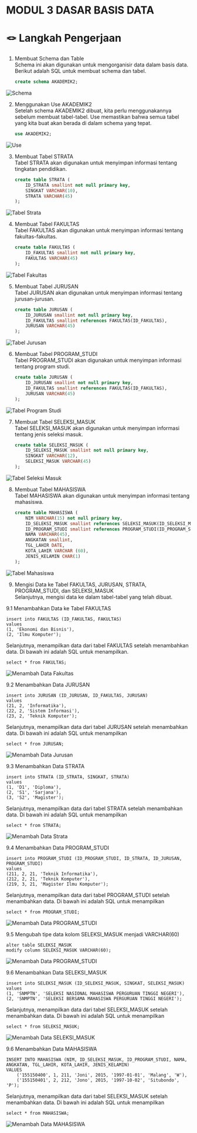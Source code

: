# MODUL 3 DASAR BASIS DATA

# 🪢 Langkah Pengerjaan 

1. Membuat Schema dan Table
<br>Schema ini akan digunakan untuk mengorganisir data dalam basis data. Berikut adalah SQL untuk membuat schema dan tabel.

    ```sql
    create schema AKADEMIK2;
![Schema](./SS/1.png)

2. Menggunakan Use AKADEMIK2
<br>Setelah schema AKADEMIK2 dibuat, kita perlu menggunakannya sebelum membuat tabel-tabel. Use memastikan bahwa semua tabel yang kita buat akan berada di dalam schema yang tepat.

     ```sql
    use AKADEMIK2;
![Use](./SS/2.png)

3. Membuat Tabel STRATA
<br>Tabel STRATA akan digunakan untuk menyimpan informasi tentang tingkatan pendidikan.

    ```sql
    create table STRATA (
        ID_STRATA smallint not null primary key,
        SINGKAT VARCHAR(10),
        STRATA VARCHAR(45)
    );
![Tabel Strata](./SS/3.png)

4. Membuat Tabel FAKULTAS
<br>Tabel FAKULTAS akan digunakan untuk menyimpan informasi tentang fakultas-fakultas.

    ```sql
    create table FAKULTAS (
        ID_FAKULTAS smallint not null primary key,
        FAKULTAS VARCHAR(45)
    );
![Tabel Fakultas](./SS/4.png)

5. Membuat Tabel JURUSAN
<br>Tabel JURUSAN akan digunakan untuk menyimpan informasi tentang jurusan-jurusan.

    ```sql
    create table JURUSAN (
        ID_JURUSAN smallint not null primary key,
        ID_FAKULTAS smallint references FAKULTAS(ID_FAKULTAS),
        JURUSAN VARCHAR(45)
    );
![Tabel Jurusan](./SS/5.png)

6. Membuat Tabel PROGRAM_STUDI
<br>Tabel PROGRAM_STUDI akan digunakan untuk menyimpan informasi tentang program studi.

    ```sql
    create table JURUSAN (
        ID_JURUSAN smallint not null primary key,
        ID_FAKULTAS smallint references FAKULTAS(ID_FAKULTAS),
        JURUSAN VARCHAR(45)
    );
![Tabel Program Studi](./SS/6.png)

7. Membuat Tabel SELEKSI_MASUK
<br>Tabel SELEKSI_MASUK akan digunakan untuk menyimpan informasi tentang jenis seleksi masuk.

    ```sql
    create table SELEKSI_MASUK (
        ID_SELEKSI_MASUK smallint not null primary key,
        SINGKAT VARCHAR(12),
        SELEKSI_MASUK VARCHAR(45)
    );
![Tabel Seleksi Masuk](./SS/7.png)

8. Membuat Tabel MAHASISWA
<br>Tabel MAHASISWA akan digunakan untuk menyimpan informasi tentang mahasiswa.

    ```sql
    create table MAHASISWA (
        NIM VARCHAR(15) not null primary key,
        ID_SELEKSI_MASUK smallint references SELEKSI_MASUK(ID_SELEKSI_MASUK),
        ID_PROGRAM_STUDI smallint references PROGRAM_STUDI(ID_PROGRAM_STUDI),
        NAMA VARCHAR(45),
        ANGKATAN smallint,
        TGL_LAHIR DATE,
        KOTA_LAHIR VARCHAR (60),
        JENIS_KELAMIN CHAR(1)
    );
![Tabel Mahasiswa](/SS/8.png)

9. Mengisi Data ke Tabel FAKULTAS, JURUSAN, STRATA, PROGRAM_STUDI, dan SELEKSI_MASUK
<br>Selanjutnya, mengisi data ke dalam tabel-tabel yang telah dibuat.

9.1 Menambahkan Data ke Tabel FAKULTAS

    insert into FAKULTAS (ID_FAKULTAS, FAKULTAS)
    values 
    (1, 'Ekonomi dan Bisnis'),
    (2, 'Ilmu Komputer');

Selanjutnya, menampilkan data dari tabel FAKULTAS setelah menambahkan data. Di bawah ini adalah SQL untuk menampilkan.

    select * from FAKULTAS;
    
![Menambah Data Fakultas](./SS/9.png)

9.2 Menambahkan Data JURUSAN

    insert into JURUSAN (ID_JURUSAN, ID_FAKULTAS, JURUSAN)
    values 
    (21, 2, 'Informatika'),
    (22, 2, 'Sistem Informasi'),
    (23, 2, 'Teknik Komputer');

Selanjutnya, menampilkan data dari tabel JURUSAN setelah menambahkan data. Di bawah ini adalah SQL untuk menampilkan

    select * from JURUSAN;
![Menambah Data Jurusan](./SS/10.png)

9.3 Menambahkan Data STRATA

    insert into STRATA (ID_STRATA, SINGKAT, STRATA)
    values 
    (1, 'D1', 'Diploma'),
    (2, 'S1', 'Sarjana'),
    (3, 'S2', 'Magister');

Selanjutnya, menampilkan data dari tabel STRATA setelah menambahkan data. Di bawah ini adalah SQL untuk menampilkan

    select * from STRATA;
![Menambah Data Strata](./SS/11.png)

9.4 Menambahkan Data PROGRAM_STUDI
    
    insert into PROGRAM_STUDI (ID_PROGRAM_STUDI, ID_STRATA, ID_JURUSAN,          PROGRAM_STUDI)
    values 
    (211, 2, 21, 'Teknik Informatika'),
    (212, 2, 21, 'Teknik Komputer'),
    (219, 3, 21, 'Magister Ilmu Komputer');

Selanjutnya, menampilkan data dari tabel PROGRAM_STUDI setelah menambahkan data. Di bawah ini adalah SQL untuk menampilkan

    select * from PROGRAM_STUDI;
![Menambah Data PROGRAM_STUDI](./SS/12.png)

9.5 Mengubah tipe data kolom SELEKSI_MASUK menjadi VARCHAR(60)
    
    alter table SELEKSI_MASUK
    modify column SELEKSI_MASUK VARCHAR(60);
![Menambah Data PROGRAM_STUDI](./SS/13.png)

9.6 Menambahkan Data SELEKSI_MASUK
    
    insert into SELEKSI_MASUK (ID_SELEKSI_MASUK, SINGKAT, SELEKSI_MASUK)
    values
    (1, 'SNMPTN', 'SELEKSI NASIONAL MAHASISWA PERGURUAN TINGGI NEGERI'),
    (2, 'SNMPTN', 'SELEKSI BERSAMA MAHASISWA PERGURUAN TINGGI NEGERI');

Selanjutnya, menampilkan data dari tabel SELEKSI_MASUK setelah menambahkan data. Di bawah ini adalah SQL untuk menampilkan

    select * from SELEKSI_MASUK;
![Menambah Data SELEKSI_MASUK](./SS/14.png)

9.6 Menambahkan Data MAHASISWA
    
    INSERT INTO MAHASISWA (NIM, ID_SELEKSI_MASUK, ID_PROGRAM_STUDI, NAMA, ANGKATAN, TGL_LAHIR, KOTA_LAHIR, JENIS_KELAMIN)
    VALUES
        ('155150400', 1, 211, 'Joni', 2015, '1997-01-01', 'Malang', 'W'),
        ('155150401', 2, 212, 'Jono', 2015, '1997-10-02', 'Situbondo', 'P');

Selanjutnya, menampilkan data dari tabel SELEKSI_MASUK setelah menambahkan data. Di bawah ini adalah SQL untuk menampilkan

    select * from MAHASISWA;
![Menambah Data MAHASISWA](./SS/15.png)